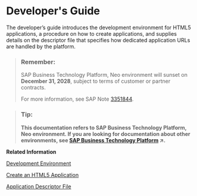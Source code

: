 <!-- loiod2cb4c528cdb424f992376d11fe8b443 -->

# Developer's Guide

The developer’s guide introduces the development environment for HTML5 applications, a procedure on how to create applications, and supplies details on the descriptor file that specifies how dedicated application URLs are handled by the platform.

> ### Remember:  
> SAP Business Technology Platform, Neo environment will sunset on **December 31, 2028**, subject to terms of customer or partner contracts.
> 
> For more information, see SAP Note [3351844](https://launchpad.support.sap.com/#/notes/3351844).

> ### Tip:  
> **This documentation refers to SAP Business Technology Platform, Neo environment. If you are looking for documentation about other environments, see [SAP Business Technology Platform](https://help.sap.com/viewer/65de2977205c403bbc107264b8eccf4b/Cloud/en-US/6a2c1ab5a31b4ed9a2ce17a5329e1dd8.html "SAP Business Technology Platform (SAP BTP) is an integrated offering comprised of four technology portfolios: database and data management, application development and integration, analytics, and intelligent technologies. The platform offers users the ability to turn data into business value, compose end-to-end business processes, and build and extend SAP applications quickly.") :arrow_upper_right:.**

**Related Information**  


[Development Environment](development-environment-2c85c65.md "The development workflow is initiated from the SAP BTP cockpit.")

[Create an HTML5 Application](create-an-html5-application-42575dc.md "You create new applications in the SAP BTP cockpit.")

[Application Descriptor File](application-descriptor-file-aed1ffa.md "Using the application descriptor file you can configure the behavior of your HTML5 application.")

